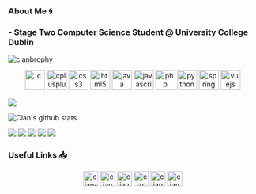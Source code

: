 ### About Me 🌀

### - Stage Two Computer Science Student @ University College Dublin

<img align="center" src="https://github-readme-stats.vercel.app/api/top-langs/?username=cianbrophy&layout=compact&hide=html" alt="cianbrophy" />

<p align="center"><img src="https://devicons.github.io/devicon/devicon.git/icons/c/c-original.svg" alt="c" width="40" height="40"/> <img src="https://devicons.github.io/devicon/devicon.git/icons/cplusplus/cplusplus-original.svg" alt="cplusplus" width="40" height="40"/> <img src="https://devicons.github.io/devicon/devicon.git/icons/css3/css3-original-wordmark.svg" alt="css3" width="40" height="40"/> <img src="https://devicons.github.io/devicon/devicon.git/icons/html5/html5-original-wordmark.svg" alt="html5" width="40" height="40"/> <img src="https://devicons.github.io/devicon/devicon.git/icons/java/java-original-wordmark.svg" alt="java" width="40" height="40"/> <img src="https://devicons.github.io/devicon/devicon.git/icons/javascript/javascript-original.svg" alt="javascript" width="40" height="40"/> <img src="https://devicons.github.io/devicon/devicon.git/icons/php/php-original.svg" alt="php" width="40" height="40"/> <img src="https://devicons.github.io/devicon/devicon.git/icons/python/python-original.svg" alt="python" width="40" height="40"/> <img src="https://www.vectorlogo.zone/logos/springio/springio-icon.svg" alt="spring" width="40" height="40"/> <img src="https://devicons.github.io/devicon/devicon.git/icons/vuejs/vuejs-original-wordmark.svg" alt="vuejs" width="40" height="40"/></p>

![](https://komarev.com/ghpvc/?username=cianbrophy&color=2f80ed)

![Cian's github stats](https://github-readme-stats.vercel.app/api?username=cianbrophy&show_icons=true&theme=&count_private=true)

![](https://img.shields.io/badge/OS-MacOS-informational?style=flat&logo="https://cdn.jsdelivr.net/npm/simple-icons@3.0.1/icons/apple.svg"&logoColor=white&color=2f80ed) ![](https://img.shields.io/badge/Editor-XCode-informational?style=flat&logo="https://cdn.jsdelivr.net/npm/simple-icons@3.0.1/icons/xcode.svg"&logoColor=white&color=2f80ed) ![](https://img.shields.io/badge/Code-Java-informational?style=flat&logo="https://cdn.jsdelivr.net/npm/simple-icons@3.0.1/icons/java.svg"&logoColor=&color=2f80ed) ![](https://img.shields.io/badge/Code-C-informational?style=flat&logo="https://cdn.jsdelivr.net/npm/simple-icons@3.0.1/icons/c.svg"&logoColor=white&color=2f80ed) ![](https://img.shields.io/badge/Code-JavaScript-informational?style=flat&logo="https://cdn.jsdelivr.net/npm/simple-icons@3.0.1/icons/javascript.svg"&logoColor=white&color=2f80ed)


### Useful Links 📥

<p align="center"> 
<a href="https://linkedin.com/in/cian-brophy-1aa9201a8" target="blank"><img align="center" src="https://cdn.jsdelivr.net/npm/simple-icons@3.0.1/icons/linkedin.svg" alt="cian-brophy-1aa9201a8" height="30" width="30" /></a>
<a href="https://github.com/cianbrophy" target="blank"><img align="center" src="https://cdn.jsdelivr.net/npm/simple-icons@3.0.1/icons/github.svg" alt="cianbrophy" height="30" width="30" /></a>
<a href="mailto:cianbrophy7@gmail.com" target="blank"><img align="center" src="https://cdn.jsdelivr.net/npm/simple-icons@3.0.1/icons/gmail.svg" alt="cianbrophy7@gmail.com" height="30" width="30" /></a>
<a href="https://leetcode.com/cianbrophy" target = "blank"><img align="center" src="https://cdn.jsdelivr.net/npm/simple-icons@3.0.1/icons/leetcode.svg" alt = "cianbrophy" height="30" width="30"/></a>
<a href="https://trello.com/cianbrophy" target = "blank"><img align="center" src="https://cdn.jsdelivr.net/npm/simple-icons@3.0.1/icons/trello.svg" alt = "cianbrophy" height="30" width="30"/></a>
<a href="https://www.codecademy.com/profiles/cianbrophy" target = "blank"><img align="center" src="https://cdn.jsdelivr.net/npm/simple-icons@3.0.1/icons/codecademy.svg" alt = "cianbrophy" height="30" width="30"/></a>
</p>
